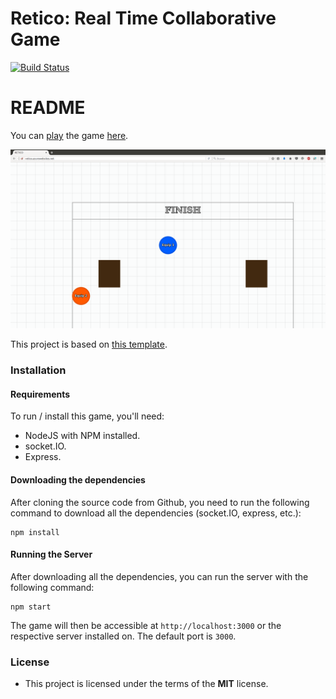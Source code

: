 Retico: Real Time Collaborative Game
=============
[![Build Status](https://travis-ci.org/ribes4/retico.svg?branch=master)](https://travis-ci.org/ribes4/retico)

# README #

You can [play](http://retico.azurewebsites.net) the game [here](http://retico.azurewebsites.net).

![Image](screenshot.png)

This project is based on [this template](https://github.com/huytd/node-online-game-template).

### Installation ###

#### Requirements
To run / install this game, you'll need: 
- NodeJS with NPM installed.
- socket.IO.
- Express.

#### Downloading the dependencies
After cloning the source code from Github, you need to run the following command to download all the dependencies (socket.IO, express, etc.):

```
npm install
```

#### Running the Server
After downloading all the dependencies, you can run the server with the following command:

```
npm start
```
The game will then be accessible at `http://localhost:3000` or the respective server installed on. The default port is `3000`.
### License ###

* This project is licensed under the terms of the **MIT** license.
